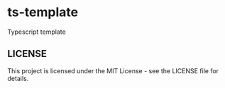 # ts-template 

Typescript template

## LICENSE

This project is licensed under the MIT License - see the LICENSE file for details.